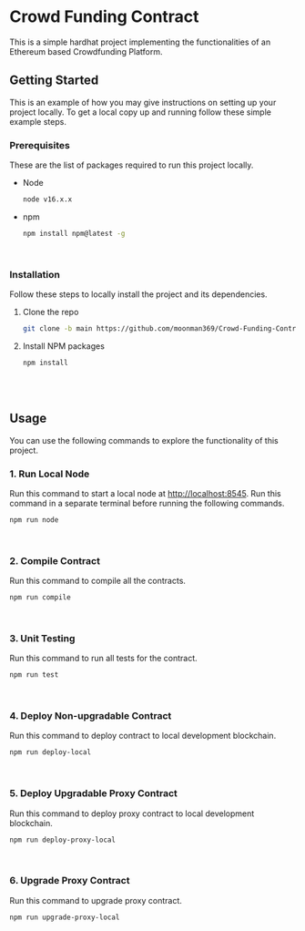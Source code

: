 # Crowd Funding Contract

This is a simple hardhat project implementing the functionalities of an Ethereum based Crowdfunding Platform.

<!-- GETTING STARTED -->
## Getting Started

This is an example of how you may give instructions on setting up your project locally.
To get a local copy up and running follow these simple example steps.

### Prerequisites

These are the list of packages required to run this project locally.

* Node
  ```sh
  node v16.x.x
  ```
* npm
  ```sh
  npm install npm@latest -g
  ```
  
  <br/>
### Installation

Follow these steps to locally install the project and its dependencies.

1. Clone the repo
   ```sh
   git clone -b main https://github.com/moonman369/Crowd-Funding-Contract.git
   ```
2. Install NPM packages
   ```sh
   npm install
   ```

<br/>
<br/>


<!-- USAGE EXAMPLES -->
## Usage

You can use the following commands to explore the functionality of this project.

### 1. **Run Local Node**

Run this command to start a local node at <a href="http://localhost:8545">http://localhost:8545</a>. Run this command in a separate terminal before running the following commands.
```sh
npm run node
```
<br/>

### 2. **Compile Contract**

Run this command to compile all the contracts.
```sh
npm run compile
```
<br/>

### 3. **Unit Testing**

Run this command to run all tests for the contract.
```sh
npm run test
```
<br/>

### 4. **Deploy Non-upgradable Contract**

Run this command to deploy contract to local development blockchain.
```sh
npm run deploy-local
```
<br/>

### 5. **Deploy Upgradable Proxy Contract**

Run this command to deploy proxy contract to local development blockchain.
```sh
npm run deploy-proxy-local
```
<br/>

### 6. **Upgrade Proxy Contract**

Run this command to upgrade proxy contract.
```sh
npm run upgrade-proxy-local
```
<br/>
